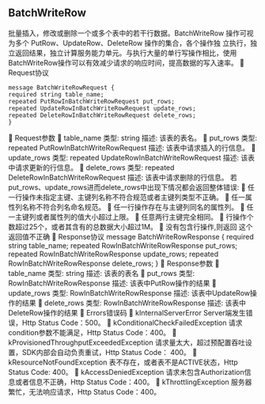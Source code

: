 ## BatchWriteRow

批量插入，修改或删除一个或多个表中的若干行数据。BatchWriteRow 操作可视为多个 PutRow、UpdateRow、DeleteRow 操作的集合，各个操作独 立执行，独立返回结果，独立计算服务能力单元。与执行大量的单行写操作相比，使用 BatchWriteRow操作可以有效减少请求的响应时间，提高数据的写入速率。
	Request协议
```
message BatchWriteRowRequest {
required string table_name;
repeated PutRowInBatchWriteRowRequest put_rows;
repeated UpdateRowInBatchWriteRowRequest update_rows;
repeated DeleteRowInBatchWriteRowRequest delete_rows;
}
```
	Request参数
	table_name
类型: string
描述: 该表的表名。
	put_rows
类型: repeated PutRowInBatchWriteRowRequest
描述: 该表中请求插入的行信息。
	update_rows
类型: repeated UpdateRowInBatchWriteRowRequest
描述: 该表中请求更新的行信息。
	delete_rows
类型: repeated DeleteRowInBatchWriteRowRequest
描述: 该表中请求删除的行信息。
	若put_rows、update_rows进而delete_rows中出现下情况都会返回整体错误:
	任一行操作未指定主键、主键列名称不符合规范或者主键列类型不正确。
	任一属性列名称不符合列名命名规范。
	任一行操作存在与主键列同名的属性列。
	任一主键列或者属性列的值大小超过上限。
	任意两行主键完全相同。
	行操作个数超过25个，或者其含有的总数据大小超过1M。
	没有包含行操作,则返回 这个返回值不正确
	Response协议
message BatchWriteRowResponse {
required string table_name;
repeated RowInBatchWriteRowResponse put_rows;
repeated RowInBatchWriteRowResponse update_rows;
    repeated RowInBatchWriteRowResponse delete_rows;
}
	Response参数
	table_name
类型: string
描述: 该表的表名
	put_rows
类型: RowInBatchWriteRowResponse
描述: 该表中PutRow操作的结果
	update_rows
类型: RowInBatchWriteRowResponse
描述: 该表中UpdateRow操作的结果
	delete_rows
类型: RowInBatchWriteRowResponse
描述: 该表中DeleteRow操作的结果
	Errors错误码
	kInternalServerError
Server端发生错误，Http Status Code：500。
	kConditionalCheckFailedException
请求condition参数不能满足，Http Status Code：400。
	kProvisionedThroughputExceededException
请求量太大，超过预配置吞吐设置，SDK内部会自动负责重试，Http Status Code：
400。
	kResourceNotFoundException
表不存在，或者表不是ACTIVE状态，Http Status Code: 400。
	kAccessDeniedException
请求未包含Authorization信息或者信息不正确，Http Status Code：400。
	kThrottlingException
服务器繁忙，无法响应请求，Http Status Code：400。
